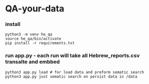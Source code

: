# QA-your-data

### install
```
python3 -m venv he_qa
source he_qa/bin/activate
pip install -r requirements.txt
```

### run app.py - each run will take all Hebrew_reports.csv transalte and embbed
```
python3 app.py load # for load data and preform sematic search
python3 app.py just sematic search on persist data in /data
```